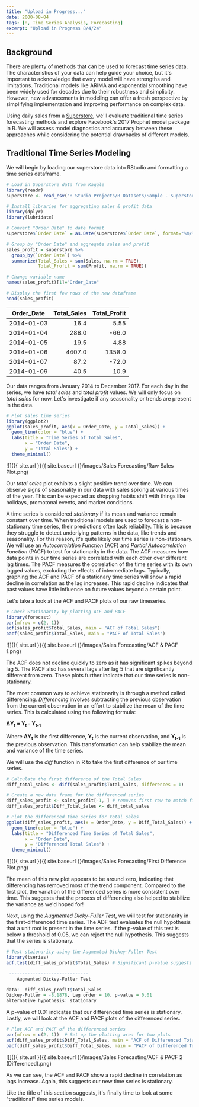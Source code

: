 ```yaml
---
title: "Upload in Progress..."
date: 2000-08-04
tags: [R, Time Series Analysis, Forecasting]
excerpt: "Upload in Progress 8/4/24"
---
```


## Background
There are plenty of methods that can be used to forecast time series data. The characteristics of your data can help guide your choice, but it's important to acknowledge that every model will have strengths and limitations. Traditional models like ARIMA and exponential smoothing have been widely used for decades due to their robustness and simplicity. However, new advancements in modeling can offer a fresh perspective by simplifying implementation and improving performance on complex data.

Using daily sales from a [Superstore](https://www.kaggle.com/datasets/vivek468/superstore-dataset-final), we'll evaluate traditional time series forecasting methods and explore Facebook's 2017 Prophet model package in R. We will assess model diagnostics and accuracy between these approaches while considering the potential drawbacks of different models.

## Traditional Time Series Modeling
We will begin by loading our superstore data into RStudio and formatting a time series dataframe.

```R
# Load in Superstore data from Kaggle
library(readr)
superstore <- read_csv("R Studio Projects/R Datasets/Sample - Superstore.csv")

# Install libraries for aggregating sales & profit data
library(dplyr)
library(lubridate)

# Convert "Order Date" to date format
superstore$`Order Date` = as.Date(superstore$`Order Date`, format="%m/%d/%Y")

# Group by "Order Date" and aggregate sales and profit
sales_profit = superstore %>%
  group_by(`Order Date`) %>%
  summarize(Total_Sales = sum(Sales, na.rm = TRUE),
            Total_Profit = sum(Profit, na.rm = TRUE))

# Change variable name
names(sales_profit)[1]="Order_Date"

# Display the first few rows of the new dataframe
head(sales_profit)
```

| Order_Date | Total_Sales | Total_Profit |
| --- | --: | --: |
| 2014-01-03 | 16.4 | 5.55 |
| 2014-01-04 | 288.0 | -66.0 |
| 2014-01-05 | 19.5 | 4.88 |
| 2014-01-06 | 4407.0 | 1358.0 |
| 2014-01-07 | 87.2 | -72.0 |
| 2014-01-09 | 40.5 | 10.9 |

Our data ranges from January 2014 to December 2017. For each day in the series, we have *total sales* and *total profit* values. We will only focus on *total sales* for now. Let's investigate if any seasonality or trends are present in the data.

```R
# Plot sales time series
library(ggplot2)
ggplot(sales_profit, aes(x = Order_Date, y = Total_Sales)) +
  geom_line(color = "blue") +
  labs(title = "Time Series of Total Sales",
       x = "Order Date",
       y = "Total Sales") +
  theme_minimal()
```

![]({{ site.url }}{{ site.baseurl }}/images/Sales Forecasting/Raw Sales Plot.png)

Our *total sales* plot exhibits a slight positive trend over time. We can observe signs of seasonality in our data with sales spiking at various times of the year. This can be expected as shopping habits shift with things like holidays, promotonal events, and market conditions.

A time series is considered *stationary* if its mean and variance remain constant over time. When traditional models are used to forecast a non-stationary time series, their predictions often lack reliability. This is because they struggle to detect underlying patterns in the data, like trends and seasonality. For this reason, it's quite likely our time series is non-stationary. We will use an *Autocorrelation Function* (ACF) and *Partial Autocorrelation Function* (PACF) to test for stationarity in the data. The ACF measures how data points in our time series are correlated with each other over different lag times. The PACF measures the correlation of the time series with its own lagged values, excluding the effects of intermediate lags. Typically, graphing the ACF and PACF of a stationary time series will show a rapid decline in correlation as the lag increases. This rapid decline indicates that past values have little influence on future values beyond a certain point.

Let's take a look at the ACF and PACF plots of our raw timeseries.

```r
# Check Stationarity by plotting ACF and PACF
library(forecast)
par(mfrow = c(2, 1))
acf(sales_profit$Total_Sales, main = "ACF of Total Sales")
pacf(sales_profit$Total_Sales, main = "PACF of Total Sales")
```

![]({{ site.url }}{{ site.baseurl }}/images/Sales Forecasting/ACF & PACF 1.png)

The ACF does not decline quickly to zero as it has significant spikes beyond lag 5. The PACF also has several lags after lag 5 that are significantly different from zero. These plots further indicate that our time series is non-stationary.

The most common way to achieve stationarity is through a method called differencing. *Differencing* involves subtracting the previous observation from the current observation in an effort to stabilize the mean of the time series. This is calculated using the following formula:

**ΔY<sub>t</sub> = Y<sub>t</sub> - Y<sub>t-1</sub>**

Where **ΔY<sub>t</sub>** is the first difference, **Y<sub>t</sub>** is the current observation, and **Y<sub>t-1</sub>** is the previous observation. This transformation can help stabilize the mean and variance of the time series.

We will use the *diff* function in R to take the first difference of our time series.

```r
# Calculate the first difference of the Total Sales
diff_total_sales <- diff(sales_profit$Total_Sales, differences = 1)

# Create a new data frame for the differenced series
diff_sales_profit <- sales_profit[-1, ] # removes first row to match first difference dimensions
diff_sales_profit$Diff_Total_Sales <- diff_total_sales

# Plot the differenced time series for total sales
ggplot(diff_sales_profit, aes(x = Order_Date, y = Diff_Total_Sales)) +
  geom_line(color = "blue") +
  labs(title = "Differenced Time Series of Total Sales",
       x = "Order Date",
       y = "Differenced Total Sales") +
  theme_minimal()
```

![]({{ site.url }}{{ site.baseurl }}/images/Sales Forecasting/First Difference Plot.png)

The mean of this new plot appears to be around zero, indicating that differencing has removed most of the trend component. Compared to the first plot, the variation of the differenced series is more consistent over time. This suggests that the process of differencing also helped to stabilize the variance as we'd hoped for! 

Next, using the *Augmented Dicky-Fuller Test*, we will test for stationarity in the first-differenced time series. The ADF test evaluates the null hypothesis that a unit root is present in the time series. If the p-value of this test is below a threshold of 0.05, we can reject the null hypothesis. This suggests that the series is stationary.

```r
# Test staionarity using the Augmemted Dickey-Fuller Test
library(tseries)
adf.test(diff_sales_profit$Total_Sales) # Significant p-value suggests differenced series is stationary

 ------------------------------
	Augmented Dickey-Fuller Test

data:  diff_sales_profit$Total_Sales
Dickey-Fuller = -8.1878, Lag order = 10, p-value = 0.01
alternative hypothesis: stationary
```

A p-value of 0.01 indicates that our differenced time series is stationary. Lastly, we will look at the ACF and PACF plots of the differenced series.

```r
# Plot ACF and PACF of the differenced series
par(mfrow = c(2, 1))  # Set up the plotting area for two plots
acf(diff_sales_profit$Diff_Total_Sales, main = "ACF of Differenced Total Sales")
pacf(diff_sales_profit$Diff_Total_Sales, main = "PACF of Differenced Total Sales")
```

![]({{ site.url }}{{ site.baseurl }}/images/Sales Forecasting/ACF & PACF 2 (Differenced).png)

As we can see, the ACF and PACF show a rapid decline in correlation as lags increase. Again, this suggests our new time series is stationary.

Like the title of this section suggests, it's finally time to look at some "traditional" time series models.




